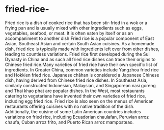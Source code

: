 # fried-rice-
Fried rice is a dish of cooked rice that has been stir-fried in a wok or a frying pan and is usually mixed with other ingredients such as eggs, vegetables, seafood, or meat. It is often eaten by itself or as an accompaniment to another dish.Fried rice is a popular component of East Asian, Southeast Asian and certain South Asian cuisines. As a homemade dish, fried rice is typically made with ingredients left over from other dishes, leading to countless variations. Fried rice first developed during the Sui Dynasty in China and as such all fried rice dishes can trace their origins to Chinese fried rice.Many varieties of fried rice have their own specific list of ingredients. In Greater China, common varieties include Yangzhou fried rice and Hokkien fried rice. Japanese chāhan is considered a Japanese Chinese dish, having derived from Chinese fried rice dishes. In Southeast Asia, similarly constructed Indonesian, Malaysian, and Singaporean nasi goreng and Thai khao phat are popular dishes. In the West, most restaurants catering to vegetarians have invented their own varieties of fried rice, including egg fried rice. Fried rice is also seen on the menus of American restaurants offering cuisines with no native tradition of the dish. Additionally, the cuisine of some Latin American countries includes variations on fried rice, including Ecuadorian chaulafan, Peruvian arroz chaufa, Cuban arroz frito, and Puerto Rican arroz mamposteao.